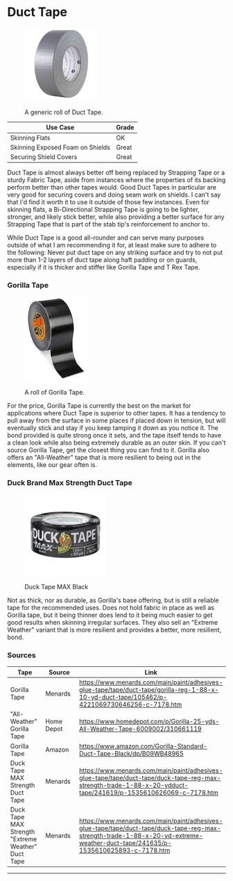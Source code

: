 # Duct Tape

<div align="left"><figure><img src="../../.gitbook/assets/Untitled (38).jpg" alt="" width="169"><figcaption><p>A generic roll of Duct Tape.</p></figcaption></figure></div>

| Use Case                         | Grade |
| -------------------------------- | ----- |
| Skinning Flats                   | OK    |
| Skinning Exposed Foam on Shields | Great |
| Securing Shield Covers           | Great |

Duct Tape is almost always better off being replaced by Strapping Tape or a sturdy Fabric Tape, aside from instances where the properties of its backing perform better than other tapes would. Good Duct Tapes in particular are very good for securing covers and doing seam work on shields. I can't say that I'd find it worth it to use it outside of those few instances. Even for skinning flats, a Bi-Directional Strapping Tape is going to be lighter, stronger, and likely stick better, while also providing a better surface for any Strapping Tape that is part of the stab tip's reinforcement to anchor to.

While Duct Tape is a good all-rounder and can serve many purposes outside of what I am recommending it for, at least make sure to adhere to the following: Never put duct tape on any striking surface and try to not put more than 1-2 layers of duct tape along haft padding or on guards, especially if it is thicker and stiffer like Gorilla Tape and T Rex Tape.

### Gorilla Tape

<div align="left"><figure><img src="../../.gitbook/assets/Untitled-1 (12).jpg" alt="" width="146"><figcaption><p>A roll of Gorilla Tape.</p></figcaption></figure></div>

For the price, Gorilla Tape is currently the best on the market for applications where Duct Tape is superior to other tapes. It has a tendency to pull away from the surface in some places if placed down in tension, but will eventually stick and stay if you keep tamping it down as you notice it. The bond provided is quite strong once it sets, and the tape itself tends to have a clean look while also being extremely durable as an outer skin. If you can't source Gorilla Tape, get the closest thing you can find to it. Gorilla also offers an "All-Weather" tape that is more resilient to being out in the elements, like our gear often is.

### Duck Brand Max Strength Duct Tape

<div align="left"><figure><img src="../../.gitbook/assets/image (1).png" alt="Duck Brand Duct Tape" width="188"><figcaption><p>Duck Tape MAX Black</p></figcaption></figure></div>

Not as thick, nor as durable, as Gorilla's base offering, but is still a reliable tape for the recommended uses. Does not hold fabric in place as well as Gorilla tape, but it being thinner does lend to it being much easier to get good results when skinning irregular surfaces. They also sell an "Extreme Weather" variant that is more resilient and provides a better, more resilient, bond.

### Sources

<table><thead><tr><th width="170">Tape</th><th width="191">Source</th><th>Link</th></tr></thead><tbody><tr><td>Gorilla Tape</td><td>Menards</td><td><a href="https://www.menards.com/main/paint/adhesives-glue-tape/tape/duct-tape/gorilla-reg-1-88-x-10-yd-duct-tape/105462/p-4221069730646256-c-7178.htm?gQT=1">https://www.menards.com/main/paint/adhesives-glue-tape/tape/duct-tape/gorilla-reg-1-88-x-10-yd-duct-tape/105462/p-4221069730646256-c-7178.htm</a></td></tr><tr><td>"All-Weather" Gorilla Tape</td><td>Home Depot</td><td><a href="https://www.homedepot.com/p/Gorilla-25-yds-All-Weather-Tape-6009002/310661119">https://www.homedepot.com/p/Gorilla-25-yds-All-Weather-Tape-6009002/310661119</a></td></tr><tr><td>Gorilla Tape</td><td>Amazon</td><td><a href="https://www.amazon.com/Gorilla-Standard-Duct-Tape-Black/dp/B09WB48965">https://www.amazon.com/Gorilla-Standard-Duct-Tape-Black/dp/B09WB48965</a></td></tr><tr><td>Duck Tape MAX Strength Duct Tape</td><td>Menards</td><td><a href="https://www.menards.com/main/paint/adhesives-glue-tape/tape/duct-tape/duck-tape-reg-max-strength-trade-1-88-x-20-ydduct-tape/241619/p-1535610626069-c-7178.htm?exp=false">https://www.menards.com/main/paint/adhesives-glue-tape/tape/duct-tape/duck-tape-reg-max-strength-trade-1-88-x-20-ydduct-tape/241619/p-1535610626069-c-7178.htm</a></td></tr><tr><td>Duck Tape MAX Strength "Extreme Weather" Duct Tape</td><td>Menards</td><td><a href="https://www.menards.com/main/paint/adhesives-glue-tape/tape/duct-tape/duck-tape-reg-max-strength-trade-1-88-x-20-yd-extreme-weather-duct-tape/241635/p-1535610625893-c-7178.htm?exp=false">https://www.menards.com/main/paint/adhesives-glue-tape/tape/duct-tape/duck-tape-reg-max-strength-trade-1-88-x-20-yd-extreme-weather-duct-tape/241635/p-1535610625893-c-7178.htm</a></td></tr></tbody></table>

***

###
